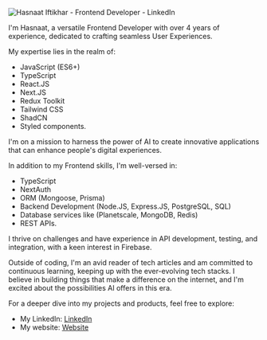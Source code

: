 ![Hasnaat Iftikhar - Frontend Developer - LinkedIn](https://github.com/hasnaat-iftikhar/hasnaat-iftikhar/assets/97826292/8501670d-f7ce-4a7f-ac2c-f5176f5cf561)

I'm Hasnaat, a versatile Frontend Developer with over 4 years of experience, dedicated to crafting seamless User Experiences.

My expertise lies in the realm of:
- JavaScript (ES6+)
- TypeScript
- React.JS
- Next.JS
- Redux Toolkit
- Tailwind CSS
- ShadCN
- Styled components.

I'm on a mission to harness the power of AI to create innovative applications that can enhance people's digital experiences.

In addition to my Frontend skills, I'm well-versed in:
- TypeScript
- NextAuth
- ORM (Mongoose, Prisma)
- Backend Development (Node.JS, Express.JS, PostgreSQL, SQL)
- Database services like (Planetscale, MongoDB, Redis)
- REST APIs.

I thrive on challenges and have experience in API development, testing, and integration, with a keen interest in Firebase.

Outside of coding, I'm an avid reader of tech articles and am committed to continuous learning, keeping up with the ever-evolving tech stacks. I believe in building things that make a difference on the internet, and I'm excited about the possibilities AI offers in this era.

For a deeper dive into my projects and products, feel free to explore:
- My LinkedIn: [LinkedIn](https://www.linkedin.com/in/hasnaat-iftikhar)
- My website: [Website](https://www.hasnaat-iftikhar.com)
